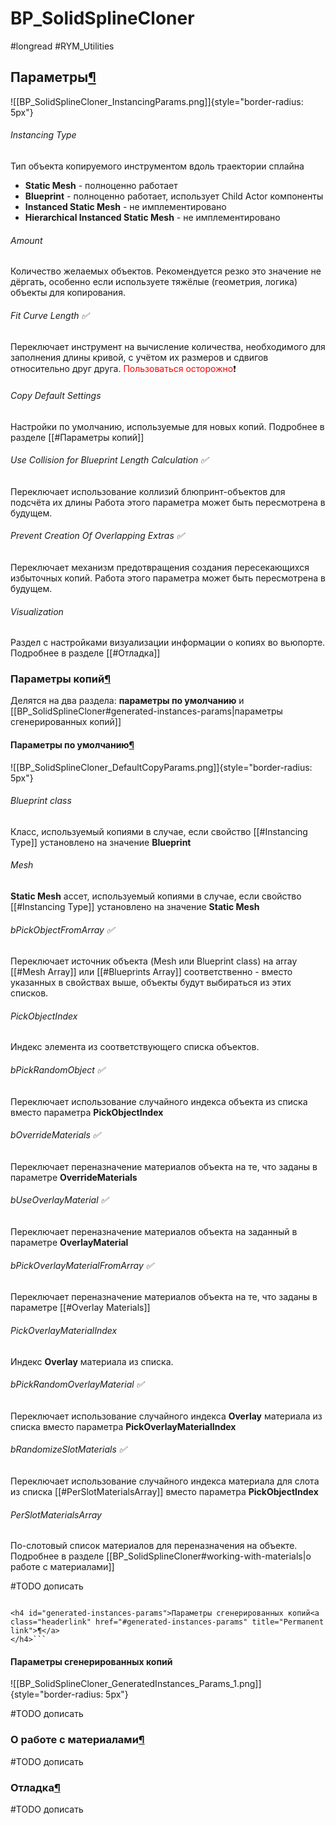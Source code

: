 # BP_SolidSplineCloner

#longread #RYM_Utilities


<h2 id="parameters">Параметры<a class="headerlink" href="#parameters" title="Permanent link">¶</a>
</h2>

![[BP_SolidSplineCloner_InstancingParams.png]]{style="border-radius: 5px"}


###### Instancing Type

Тип объекта копируемого инструментом вдоль траектории сплайна

* **Static Mesh** - полноценно работает
* **Blueprint** - полноценно работает, использует Child Actor компоненты
* **Instanced Static Mesh** - не имплементировано
* **Hierarchical Instanced Static Mesh** - не имплементировано

###### Amount

Количество желаемых объектов. Рекомендуется резко это значение не дёргать, особенно если используете тяжёлые (геометрия, логика) объекты для копирования.

###### Fit Curve Length ✅

Переключает инструмент на вычисление количества, необходимого для заполнения длины кривой, с учётом их размеров и сдвигов относительно друг друга. <span style="color:red">Пользоваться осторожно</span>❗

###### Copy Default Settings

Настройки по умолчанию, используемые для новых копий. Подробнее в разделе [[#Параметры копий]]

###### Use Collision for Blueprint Length Calculation ✅

Переключает использование коллизий блюпринт-объектов для подсчёта их длины
Работа этого параметра может быть пересмотрена в будущем.

###### Prevent Creation Of Overlapping Extras ✅

Переключает механизм предотвращения создания пересекающихся избыточных копий. Работа этого параметра может быть пересмотрена в будущем.

###### Visualization

Раздел с настройками визуализации информации о копиях во вьюпорте. Подробнее в разделе [[#Отладка]]


<h3 id="copy-parameters">Параметры копий<a class="headerlink" href="#copy-parameters" title="Permanent link">¶</a>
</h3>

Делятся на два раздела: **параметры по умолчанию** и [[BP_SolidSplineCloner#generated-instances-params|параметры сгенерированных копий]]

<h4 id="default-params">Параметры по умолчанию<a class="headerlink" href="#default-params" title="Permanent link">¶</a>
</h4>

![[BP_SolidSplineCloner_DefaultCopyParams.png]]{style="border-radius: 5px"}

###### Blueprint class

Класс, используемый копиями в случае, если свойство [[#Instancing Type]] установлено на значение **Blueprint**


###### Mesh

**Static Mesh** ассет, используемый копиями в случае, если свойство [[#Instancing Type]] установлено на значение **Static Mesh**


###### bPickObjectFromArray ✅


Переключает источник объекта (Mesh или Blueprint class) на array [[#Mesh Array]] или [[#Blueprints Array]] соответственно - вместо указанных в свойствах выше, объекты будут выбираться из этих списков.

###### PickObjectIndex

Индекс элемента из соответствующего списка объектов.


###### bPickRandomObject ✅

Переключает использование случайного индекса объекта из списка вместо параметра **PickObjectIndex**



###### bOverrideMaterials ✅

Переключает переназначение материалов объекта на те, что заданы в параметре **OverrideMaterials**


###### bUseOverlayMaterial ✅

Переключает переназначение материалов объекта на заданный в параметре **OverlayMaterial**


###### bPickOverlayMaterialFromArray ✅

Переключает переназначение материалов объекта на те, что заданы в параметре [[#Overlay Materials]]


###### PickOverlayMaterialIndex

Индекс **Overlay** материала из списка.


###### bPickRandomOverlayMaterial ✅

Переключает использование случайного индекса **Overlay** материала из списка вместо параметра **PickOverlayMaterialIndex**


###### bRandomizeSlotMaterials ✅

Переключает использование случайного индекса материала для слота из списка [[#PerSlotMaterialsArray]] вместо параметра **PickObjectIndex**


###### PerSlotMaterialsArray

По-слотовый список материалов для переназначения на объекте. Подробнее в разделе [[BP_SolidSplineCloner#working-with-materials|о работе с материалами]]




#TODO дописать


```

<h4 id="generated-instances-params">Параметры сгенерированных копий<a class="headerlink" href="#generated-instances-params" title="Permanent link">¶</a>
</h4>```
```

#### Параметры сгенерированных копий


![[BP_SolidSplineCloner_GeneratedInstances_Params_1.png]]{style="border-radius: 5px"}

#TODO дописать

<h3 id="working-with-materials">О работе с материалами<a class="headerlink" href="#working-with-materials" title="Permanent link">¶</a></h3>

#TODO дописать



<h3 id="debugging">Отладка<a class="headerlink" href="#debugging" title="Permanent link">¶</a></h3>

#TODO дописать






